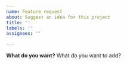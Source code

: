 ```yaml
---
name: Feature request
about: Suggest an idea for this project
title: ''
labels: ''
assignees: ''

---
```


**What do you want?**
What do you want to add?
